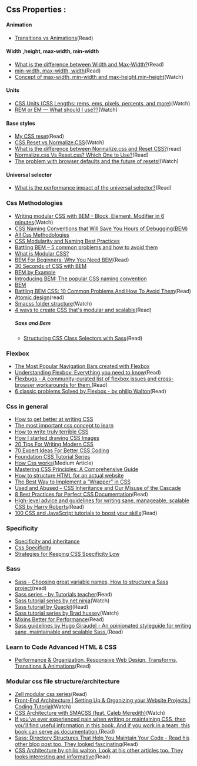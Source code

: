 
## Css Properties :

  #### Animation
- [Transitions vs Animations](https://cssanimation.rocks/transition-vs-animation/)(Read)

 #### Width ,height, max-width, min-width
- [What is the difference between Width and Max-Width?](https://teamtreehouse.com/community/css-question-what-is-the-difference-between-width-and-maxwidth)(Read)
- [min-width, max-width, width](https://stackoverflow.com/questions/15409091/how-to-use-min-width-max-width-and-width-100)(Read)
- [Concept of max-width, min-width and max-height,min-height](https://www.youtube.com/watch?v=cY7u36Mcg5E)(Watch)

 #### Units
- [CSS Units (CSS Lengths: rems, ems, pixels, percents, and more)](https://www.youtube.com/watch?v=qrduUUdxBSY&t=684s)(Watch)
- [REM or EM — What should I use??](https://www.youtube.com/watch?v=UHf3aQz50jQ)(Watch)

 #### Base styles
- [My CSS reset](https://zellwk.com/blog/css-reset/)(Read)
- [CSS Reset vs Normalize.CSS](https://www.youtube.com/watch?v=9AO5H6B3tZo)(Watch)
- [What is the difference between Normalize.css and Reset CSS?](https://stackoverflow.com/questions/6887336/what-is-the-difference-between-normalize-css-and-reset-css)(read)
- [Normalize.css Vs Reset.css? Which One to Use?](http://www.satya-weblog.com/2013/11/normalize-css-vs-reset-css-which-one-to-use.html)(Read)
- [The problem with browser defaults and the future of resets!](https://www.youtube.com/watch?v=L4wPV-K1lNI)(Watch)
  
  
 #### Universal selector
- [What is the performance impact of the universal selector?](https://stackoverflow.com/questions/2951997/what-is-the-performance-impact-of-the-universal-selector)(Read)
  
### Css Methodologies 
- [Writing modular CSS with BEM - Block, Element, Modifier in 6 minutes](https://www.youtube.com/watch?v=iyR6RXUZFQ8)(Watch)
- [CSS Naming Conventions that Will Save You Hours of Debugging(BEM)](https://medium.freecodecamp.org/css-naming-conventions-that-will-save-you-hours-of-debugging-35cea737d849)
- [All Css Methodologies](https://css-tricks.com/methods-organize-css/)
- [CSS Modularity and Naming Best Practices](https://zurb.createsend.com/campaigns/reports/viewCampaign.aspx?d=y&c=D1DB5D1EACAC32B4&ID=0D958ED040AB0E2F&temp=False&tx=0)
- [Battling BEM – 5 common problems and how to avoid them](https://medium.com/fed-or-dead/battling-bem-5-common-problems-and-how-to-avoid-them-5bbd23dee319)
- [What is Modular CSS?](https://spaceninja.com/2018/09/17/what-is-modular-css/)
- [BEM For Beginners: Why You Need BEM](https://www.smashingmagazine.com/2018/06/bem-for-beginners/)(Read)
- [30 Seconds of CSS with BEM](https://30-seconds.github.io/30-seconds-of-css/#toggle-switch)
- [BEM by Example](https://seesparkbox.com/foundry/bem_by_example)
- [Introducing BEM: The popular CSS naming convention](https://assortment.io/posts/introducing-bem-css-naming-convention)
- [BEM](http://getbem.com/)
- [Battling BEM CSS: 10 Common Problems And How To Avoid Them](https://www.smashingmagazine.com/2016/06/battling-bem-extended-edition-common-problems-and-how-to-avoid-them/)(Read)
- [Atomic design](http://bradfrost.com/blog/post/atomic-web-design/)(read)
- [Smacss folder structure](https://www.youtube.com/watch?v=c3fwnwSRGU0)(Watch)
- [4 ways to create CSS that's modular and scalable](https://www.creativebloq.com/css3/create-modular-and-scalable-css-9134351)(Read)
   ##### Sass and Bem
   - [Structuring CSS Class Selectors with Sass](https://www.sitepoint.com/structuring-css-class-selectors-with-sass/)(Read)


### Flexbox
- [The Most Popular Navigation Bars created with Flexbox](https://medium.com/flexbox-and-grids/the-most-popular-navigation-bars-created-with-flexbox-6c0f59f55686)
- [Understanding Flexbox: Everything you need to know](https://github.com/ohansemmanuel/Understanding-Flexbox)(Read)
- [Flexbugs - A community-curated list of flexbox issues and cross-browser workarounds for them.](https://github.com/philipwalton/flexbugs)(Read)
- [6 classic problems Solved by Flexbox - by philip Walton](https://philipwalton.github.io/solved-by-flexbox/)(Read)


### Css in general
- [How to get better at writing CSS](https://medium.freecodecamp.org/how-to-get-better-at-writing-css-a1732c32a72f)
- [The most important css concept to learn](https://medium.freecodecamp.org/the-most-important-css-concept-to-learn-8e929c944a19)
- [How to write truly terrible CSS](https://medium.freecodecamp.org/how-to-write-truly-terrible-css-214c26c6f729)
- [How I started drawing CSS Images](https://blog.prototypr.io/how-i-started-drawing-css-images-3fd878675c89)
- [20 Tips For Writing Modern CSS](https://tutorialzine.com/2016/08/20-protips-for-writing-modern-css)
- [70 Expert Ideas For Better CSS Coding](https://hackhands.com/70-Expert-Ideas-For-Better-CSS-Coding/)
- [Foundation CSS Tutorial Series ](https://www.youtube.com/results?search_query=Foundation+CSS+Tutorial+Series+)
- [How Css works](https://blog.logrocket.com/@benjamin.d.johnson)(Medium Article)
- [Mastering CSS Principles: A Comprehensive Guide](https://www.smashingmagazine.com/mastering-css-principles-comprehensive-reference-guide/)
- [How to structure HTML for an actual website](https://zellwk.com/blog/html-structure/)
- [The Best Way to Implement a “Wrapper” in CSS](https://css-tricks.com/best-way-implement-wrapper-css/)
- [Used and Abused – CSS Inheritance and Our Misuse of the Cascade](https://www.phase2technology.com/blog/used-and-abused-css-inheritance-and-our-misuse-cascade)
- [8 Best Practices for Perfect CSS Documentation](https://webdesign.tutsplus.com/articles/css-documentation-best-practices--cms-30139)(Read)
- [High-level advice and guidelines for writing sane, manageable, scalable CSS by Harry Roberts](https://cssguidelin.es/)(Read)
- [100 CSS and JavaScript tutorials to boost your skills](https://www.creativebloq.com/web-design-tips/css-and-javascript-1233101)(Read)


### Specificity
- [Specificity and inheritance](https://codeburst.io/2-key-css-tips-and-tricks-every-designer-should-master-84650113a416)
- [Css Specificity](https://www.smashingmagazine.com/2007/07/css-specificity-things-you-should-know/)
- [Strategies for Keeping CSS Specificity Low](https://css-tricks.com/strategies-keeping-css-specificity-low/)

### Sass
- [Sass - Choosing great variable names, How to structure a Sass project](http://thesassway.com/beginner)(read)
- [Sass series - by Tutorials teacher](https://www.tutorialsteacher.com/sass)(Read)
- [Sass tutorial series by net ninja](https://www.youtube.com/watch?v=8VAcFxGezjM&list=PL4cUxeGkcC9iEwigam3gTjU_7IA3W2WZA&index=4)(Watch)
- [Sass tutorial by Quackit](https://www.quackit.com/sass/tutorial/introduction_to_sass.cfm)(Read)
- [Sass tutorial series by Brad hussey](https://www.youtube.com/watch?v=aFWhf2wjJYo&list=PLUoqTnNH-2XxOt7UsKlTqbfrA2ucGosCR&index=1)(Watch)
- [Mixins Better for Performance](https://csswizardry.com/2016/02/mixins-better-for-performance/)(Read)
- [Sass guidelines by Hugo Giraudel - An opinionated styleguide for writing sane, maintainable and scalable Sass.](https://sass-guidelin.es/#about-the-author)(Read)

### Learn to Code Advanced HTML & CSS
 - [Performance & Organization, Responsive Web Design, Transforms, Transitions & Animations](https://learn.shayhowe.com/advanced-html-css/)(Read)

### Modular css file structure/architecture
- [Zell modular css series](https://www.google.com/search?q=zell+modular+css&oq=zell+modular+css&aqs=chrome..69i57j69i60l3.10775j1j9&sourceid=chrome&ie=UTF-8)(Read)
- [Front-End Architecture | Setting Up & Organizing your Website Projects | Coding Tutorial](https://www.youtube.com/watch?v=gFKsEab2-iA)(Watch)
- [CSS Architecture with SMACSS (feat. Caleb Meredith)](https://www.youtube.com/watch?v=6co781JgoqQ)(Watch)
- [If you've ever experienced pain when writing or maintaining CSS, then you'll find useful information in this book. And if you work in a team, this book can serve as documentation.](https://maintainablecss.com/chapters/introduction/)(Read)
- [Sass: Directory Structures That Help You Maintain Your Code - Read his other blog post too. They looked fascinating](https://vanseodesign.com/css/sass-directory-structures/)(Read)
- [CSS Architecture by philip walton, Look at his other articles too. They looks interesting and informative](https://philipwalton.com/articles/css-architecture/)(Read)

